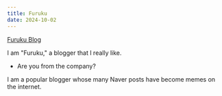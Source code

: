 ```yaml
---
title: Furuku
date: 2024-10-02
---
```

[Furuku Blog](https://blog.naver.com/furuku_)

I am "Furuku," a blogger that I really like.

<!--more-->

- Are you from the company?

I am a popular blogger whose many Naver posts have become memes on the internet.
